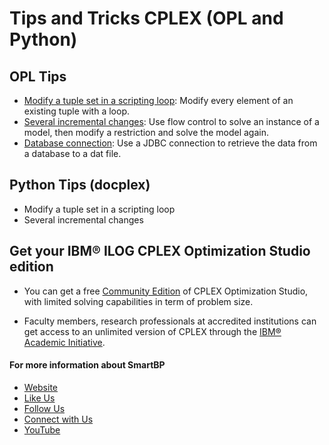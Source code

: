 # Tips and Tricks CPLEX (OPL and Python)


## OPL Tips

- [Modify a tuple set in a scripting loop](https://github.com/SmartBP/Modeling_Training/blob/master/Tips_CPLEX/OPL/changeTuplesWithLoop.mod): Modify every element of an existing tuple with a loop. 
- [Several incremental changes](https://github.com/SmartBP/Modeling_Training/blob/master/Tips_CPLEX/OPL/incrementalChanges.mod): Use flow control to solve an instance of a model, then modify a restriction and solve the model again. 
- [Database connection](https://github.com/SmartBP/Modeling_Training/tree/master/Tips_CPLEX/OPL/database%20connection): Use a JDBC connection to retrieve the data from a database to a dat file.

## Python Tips (docplex)

- Modify a tuple set in a scripting loop
- Several incremental changes




## Get your IBM® ILOG CPLEX Optimization Studio edition

- You can get a free [Community Edition](http://www-01.ibm.com/software/websphere/products/optimization/cplex-studio-community-edition)
 of CPLEX Optimization Studio, with limited solving capabilities in term of problem size.

- Faculty members, research professionals at accredited institutions can get access to an unlimited version of CPLEX through the
 [IBM® Academic Initiative](https://www.ibm.com/academic/technology/data-science).

#### For more information about SmartBP
- [Website](http://www.smart-bp.com)
- [Like Us](https://www.facebook.com/Smartbp-122794631689852/?ref=bookmarks)
- [Follow Us](https://twitter.com/Smart_BP)
- [Connect with Us](https://www.linkedin.com/company/smartbp/?viewAsMember=true)
- [YouTube](https://www.youtube.com/c/SmartBP)
